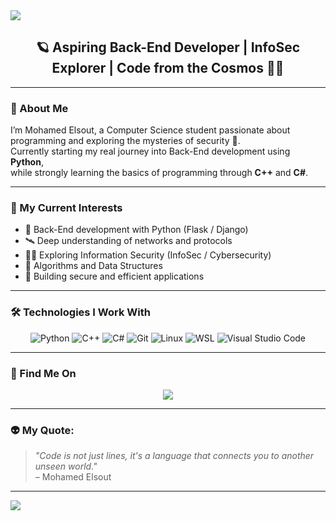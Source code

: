 <img src="https://capsule-render.vercel.app/api?type=wave&color=0:0f0c29,100:302b63&height=200&section=header&text=Mohamed%20Elsout🚀&fontSize=50&fontColor=ffffff" />

<h2 align="center">🪐 Aspiring Back-End Developer | InfoSec Explorer | Code from the Cosmos 👨‍🚀</h2>

---

### 👋 About Me

I’m Mohamed Elsout, a Computer Science student passionate about programming and exploring the mysteries of security 🌌.  
Currently starting my real journey into Back-End development using **Python**,  
while strongly learning the basics of programming through **C++** and **C#**.

---

### 🧠 My Current Interests
- 🚀 Back-End development with Python (Flask / Django)
- 🛰️ Deep understanding of networks and protocols
- 👨‍💻 Exploring Information Security (InfoSec / Cybersecurity)
- 💾 Algorithms and Data Structures
- 🔐 Building secure and efficient applications

---

### 🛠️ Technologies I Work With

<p align="center">
  <img alt="Python" src="https://img.shields.io/badge/-Python-3776AB?style=flat-square&logo=python&logoColor=white" />
  <img alt="C++" src="https://img.shields.io/badge/-C++-00599C?style=flat-square&logo=c%2B%2B&logoColor=white" />
  <img alt="C#" src="https://img.shields.io/badge/-CSharp-68217A?style=flat-square&logo=csharp&logoColor=white" />
  <img alt="Git" src="https://img.shields.io/badge/-Git-F05032?style=flat-square&logo=git&logoColor=white" />
  <img alt="Linux" src="https://img.shields.io/badge/-Linux-FCC624?style=flat-square&logo=linux&logoColor=black" />
  <img alt="WSL" src="https://img.shields.io/badge/-WSL-4D4D4D?style=flat-square&logo=windows&logoColor=white" />
  <img alt="Visual Studio Code" src="https://img.shields.io/badge/-VSCode-007ACC?style=flat-square&logo=visual-studio-code&logoColor=white" />
</p>

---

### 📡 Find Me On

<p align="center">
  <a href="https://github.com/elsout"><img src="https://img.shields.io/badge/GitHub-000?style=for-the-badge&logo=github&logoColor=white" /></a>
  <!-- Add your LinkedIn or Email here if you want -->
</p>

---

### 👽 My Quote:

> *"Code is not just lines, it's a language that connects you to another unseen world."*  
> – Mohamed Elsout

---

<img src="https://capsule-render.vercel.app/api?type=wave&color=0:302b63,100:0f0c29&height=150&section=footer" />
